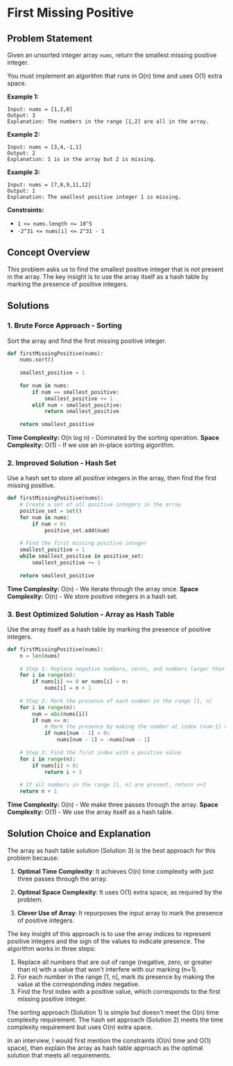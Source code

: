 # First Missing Positive

## Problem Statement

Given an unsorted integer array `nums`, return the smallest missing positive integer.

You must implement an algorithm that runs in O(n) time and uses O(1) extra space.

**Example 1:**
```
Input: nums = [1,2,0]
Output: 3
Explanation: The numbers in the range [1,2] are all in the array.
```

**Example 2:**
```
Input: nums = [3,4,-1,1]
Output: 2
Explanation: 1 is in the array but 2 is missing.
```

**Example 3:**
```
Input: nums = [7,8,9,11,12]
Output: 1
Explanation: The smallest positive integer 1 is missing.
```

**Constraints:**
- `1 <= nums.length <= 10^5`
- `-2^31 <= nums[i] <= 2^31 - 1`

## Concept Overview

This problem asks us to find the smallest positive integer that is not present in the array. The key insight is to use the array itself as a hash table by marking the presence of positive integers.

## Solutions

### 1. Brute Force Approach - Sorting

Sort the array and find the first missing positive integer.

```python
def firstMissingPositive(nums):
    nums.sort()
    
    smallest_positive = 1
    
    for num in nums:
        if num == smallest_positive:
            smallest_positive += 1
        elif num > smallest_positive:
            return smallest_positive
    
    return smallest_positive
```

**Time Complexity:** O(n log n) - Dominated by the sorting operation.
**Space Complexity:** O(1) - If we use an in-place sorting algorithm.

### 2. Improved Solution - Hash Set

Use a hash set to store all positive integers in the array, then find the first missing positive.

```python
def firstMissingPositive(nums):
    # Create a set of all positive integers in the array
    positive_set = set()
    for num in nums:
        if num > 0:
            positive_set.add(num)
    
    # Find the first missing positive integer
    smallest_positive = 1
    while smallest_positive in positive_set:
        smallest_positive += 1
    
    return smallest_positive
```

**Time Complexity:** O(n) - We iterate through the array once.
**Space Complexity:** O(n) - We store positive integers in a hash set.

### 3. Best Optimized Solution - Array as Hash Table

Use the array itself as a hash table by marking the presence of positive integers.

```python
def firstMissingPositive(nums):
    n = len(nums)
    
    # Step 1: Replace negative numbers, zeros, and numbers larger than n with n+1
    for i in range(n):
        if nums[i] <= 0 or nums[i] > n:
            nums[i] = n + 1
    
    # Step 2: Mark the presence of each number in the range [1, n]
    for i in range(n):
        num = abs(nums[i])
        if num <= n:
            # Mark the presence by making the number at index (num-1) negative
            if nums[num - 1] > 0:
                nums[num - 1] = -nums[num - 1]
    
    # Step 3: Find the first index with a positive value
    for i in range(n):
        if nums[i] > 0:
            return i + 1
    
    # If all numbers in the range [1, n] are present, return n+1
    return n + 1
```

**Time Complexity:** O(n) - We make three passes through the array.
**Space Complexity:** O(1) - We use the array itself as a hash table.

## Solution Choice and Explanation

The array as hash table solution (Solution 3) is the best approach for this problem because:

1. **Optimal Time Complexity**: It achieves O(n) time complexity with just three passes through the array.

2. **Optimal Space Complexity**: It uses O(1) extra space, as required by the problem.

3. **Clever Use of Array**: It repurposes the input array to mark the presence of positive integers.

The key insight of this approach is to use the array indices to represent positive integers and the sign of the values to indicate presence. The algorithm works in three steps:

1. Replace all numbers that are out of range (negative, zero, or greater than n) with a value that won't interfere with our marking (n+1).
2. For each number in the range [1, n], mark its presence by making the value at the corresponding index negative.
3. Find the first index with a positive value, which corresponds to the first missing positive integer.

The sorting approach (Solution 1) is simple but doesn't meet the O(n) time complexity requirement. The hash set approach (Solution 2) meets the time complexity requirement but uses O(n) extra space.

In an interview, I would first mention the constraints (O(n) time and O(1) space), then explain the array as hash table approach as the optimal solution that meets all requirements.

